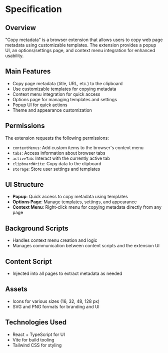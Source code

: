# Specification

## Overview

"Copy metadata" is a browser extension that allows users to copy web page
metadata using customizable templates. The extension provides a popup UI, an
options/settings page, and context menu integration for enhanced usability.

## Main Features

- Copy page metadata (title, URL, etc.) to the clipboard
- Use customizable templates for copying metadata
- Context menu integration for quick access
- Options page for managing templates and settings
- Popup UI for quick actions
- Theme and appearance customization

## Permissions

The extension requests the following permissions:

- `contextMenus`: Add custom items to the browser's context menu
- `tabs`: Access information about browser tabs
- `activeTab`: Interact with the currently active tab
- `clipboardWrite`: Copy data to the clipboard
- `storage`: Store user settings and templates

## UI Structure

- **Popup**: Quick access to copy metadata using templates
- **Options Page**: Manage templates, settings, and appearance
- **Context Menu**: Right-click menu for copying metadata directly from any page

## Background Scripts

- Handles context menu creation and logic
- Manages communication between content scripts and the extension UI

## Content Script

- Injected into all pages to extract metadata as needed

## Assets

- Icons for various sizes (16, 32, 48, 128 px)
- SVG and PNG formats for branding and UI

## Technologies Used

- React + TypeScript for UI
- Vite for build tooling
- Tailwind CSS for styling

